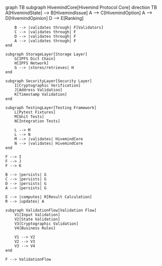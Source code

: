 graph TB
    subgraph HivemindCore[Hivemind Protocol Core]
        direction TB
        A[HivemindState] --> B[HivemindIssue]
        A --> C[HivemindOption]
        A --> D[HivemindOpinion]
        D --> E[Ranking]
        
        B --> |validates through| F[Validators]
        C --> |validates through| F
        D --> |validates through| F
        A --> |validates through| F
    end
    
    subgraph StorageLayer[Storage Layer]
        G[IPFS Dict Chain]
        H[IPFS Network]
        G --> |stores/retrieves| H
    end
    
    subgraph SecurityLayer[Security Layer]
        I[Cryptographic Verification]
        J[Address Validation]
        K[Timestamp Validation]
    end

    subgraph TestingLayer[Testing Framework]
        L[Pytest Fixtures]
        M[Unit Tests]
        N[Integration Tests]
        
        L --> M
        L --> N
        M --> |validates| HivemindCore
        N --> |validates| HivemindCore
    end
    
    F --> I
    F --> J
    F --> K
    
    B --> |persists| G
    C --> |persists| G
    D --> |persists| G
    A --> |persists| G
    
    E --> |computes| R[Result Calculation]
    R --> |updates| A
    
    subgraph ValidationFlow[Validation Flow]
        V1[Input Validation]
        V2[State Validation]
        V3[Cryptographic Validation]
        V4[Business Rules]
        
        V1 --> V2
        V2 --> V3
        V3 --> V4
    end
    
    F --> ValidationFlow
